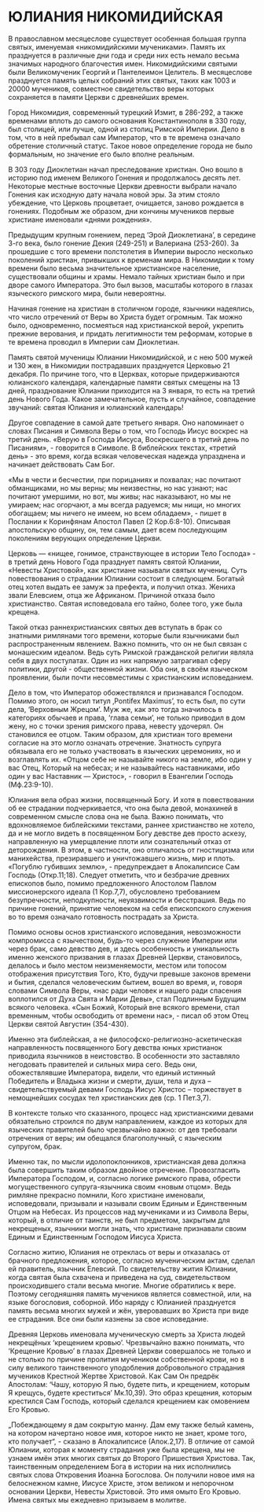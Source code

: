 # ЮЛИАНИЯ НИКОМИДИЙСКАЯ

В православном месяцеслове существует особенная большая группа святых, именуемая «никомидийскими мучениками». Память их празднуется в различные дни года и среди них есть немало весьма значимых народного благочестия имен. Никомидийскими святыми были Великомученик Георгий и Пантелеимон Целитель. В месяцеслове празднуется память целых собраний этих святых, таких как 1003 и 20000 мучеников, совместное свидетельство веры которых сохраняется в памяти Церкви с древнейших времен.

Город Никомидия, современный турецкий Измит, в 286-292, а также временами вплоть до самого основания Константинополя в 330 году, был столицей, или лучше, одной из столиц Римской Империи. Дело в том, что в ней пребывал сам Император, что в те времена означало обретение столичный статус. Такое новое определение города не было формальным, но значение его было вполне реальным.

В 303 году Диоклетиан начал преследование христиан. Оно вошло в историю под именем Великого Гонения и продолжалось десять лет. Некоторые местные восточные Церкви древности выбрали начало Гонения как исходную дату начала новой эры. За этим стояло убеждение, что Церковь процветает, очищается, заново рождается в гонениях. Подобным же образом, дни кончины мучеников первые христиане именовали «днями рождения».

Предыдущим крупным гонением, перед ‘Эрой Диоклетиана’, в середине 3-го века, было гонение Декия (249-251) и Валериана (253-260). За прошедшие с того времени полстолетия в Империи выросло несколько поколений христиан, привыкших к временам мира. В Никомидии к тому времени было весьма значительное христианское население, существовали общины и храмы. Немало тайных христиан было и при дворе самого Императора. Это был вызов, масштабы которого в глазах языческого римского мира, были невероятны.

Начиная гонение на христиан в столичном городе, язычники надеялись, что число отречений от Веры во Христа будет огромным. Так можно было, одновременно, посмеяться над христианской верой, укрепить прежние верования, и придать легитимности тем реформам, которые в те времена проводил в Империи сам Диоклетиан.

Память святой мученицы Юлиании Никомидийской, и с нею 500 мужей и 130 жен, в Никомидии пострадавших празднуется Церковью 21 декабря. По причине того, что в Церквах, которые придерживаются юлианского календаря, календарные памяти святых смещены на 13 дней, празднование Юлиании приходится на 3 января, то есть на третий день Нового Года. Какое замечательное, пусть и случайное, совпадение звучаний: святая Юлиания и юлианский календарь!

Другое совпадение в самой дате третьего января. Оно напоминает о словах Писания и Символа Веры о том, что Господь Иисус воскрес на третий день. «Верую в Господа Иисуса, Воскресшего в третий день по Писаниям», - говорится в Символе. В библейских текстах, «третий день» - это время, когда всякая человеческая надежда упразднена и начинает действовать Сам Бог.

«Мы в чести и бесчестии, при порицаниях и похвалах; нас почитают обманщиками, но мы верны; мы неизвестны, но нас узнают; нас почитают умершими, но вот, мы живы; нас наказывают, но мы не умираем; нас огорчают, а мы всегда радуемся; мы нищи, но многих обогащаем; мы ничего не имеем, но всем обладаем», - пишет в Послании к Коринфянам Апостол Павел (2 Кор.6:8-10). Описывая апостольскую общину, он, тем самым, дает всем последующим поколениям верующих определение Церкви.

Церковь — «нищее, гонимое, странствующее в истории Тело Господа» - в третий день Нового Года празднует память святой Юлиании, «Невесты Христовой», как христиане называли святых мучениц. Суть повествования о страдании Юлиании состоит в следующем. Богатый отец хотел выдать ее замуж за префекта, и получил отказ. Жениха звали Елевсием, отца же Африканом. Причиной отказа было христианство. Святая исповедовала его тайно, более того, уже была крещена.

Такой отказ раннехристианских святых дев вступать в брак со знатными римлянами того времени, которые были язычниками был распространенным явлением. Важно помнить, что он не был связан с монашеским идеалом. Ведь суть Римской гражданской религии являла себя в двух постулатах. Один из них напрямую затрагивал сферу политики, другой - общественной жизни. Оба они, в своём языческом проявлении, были почти несовместимы с христианским исповеданием.

Дело в том, что Император обожествлялся и признавался Господом. Помимо этого, он носил титул ‚Pontifex Maximus’, то есть был, по сути дела, ‘Верховным Жрецом’. Муж же, как это тогда значилось в категориях обычаев и права, ‘глава семьи’, не только приводил в дом жену, но с точки зрения римского права, невесту удочерял. Он становился ее отцом. Таким образом, для христиан того времени согласие на это могло означать отречение. Знатность супруга обязывала его не только участвовать в языческих церемониях, но и возглавлять их. «Отцом себе не называйте никого на земле, ибо один у вас Отец, Который на небесах; и не называйтесь наставниками, ибо один у вас Наставник — Христос», - говорил в Евангелии Господь (Мф.23:9-10).

Юлиания вела образ жизни, посвященный Богу. И хотя в повествовании об ее страдании подчеркивается, что она была девой, монахиней в современном смысле слова она не была. Важно понимать, что вдохновляемое библейскими текстами, раннее христианство не хотело, да и не могло видеть в посвященном Богу девстве дев просто аскезу, направленную на умерщвление плоти или сознательный отказ от деторождения. В этом, в частности, оно отличалось от гностицизма или манихейства, презиравшего и уничтожавшего жизнь, мир и плоть. «Погублю губивших землю», - предупреждает в Апокалипсисе Сам Господь (Откр.11;18). Следует отметить, что и безбрачие древних епископов было, помимо предложенного Апостолом Павлом миссионерского идеала (1 Кор.7,7), обусловлено требованием безупречности, неподкупности, неуязвимости и бесстрашия. Ведь по причине гонений, принятие человеком на себя епископского служения во то время означало готовность пострадать за Христа.

Помимо основы основ христианского исповедания, невозможности компромисса с язычеством, будь-то через служение Империи или через брак, само девство дев, и здесь особенность и уникальность именно женского призвания в глазах Древней Церкви, становилось, делалось и было местом неизменяемости, местом или топосом отображения присутствия Того, Кто, будучи превыше законов времени и бытия, сделался человеческим бытием, вошел во время, и, говоря словами Символа Веры, «нас ради человек и нашего ради спасения воплотился от Духа Свята и Марии Девы», стал Подлинным Будущим всякого человека. «Сын Божий, Который вне всякого времени, стал временным, чтобы освободить от времени нас», - писал об этом Отец Церкви святой Августин (354-430).

Именно эта библейская, а не философско-религиозно-аскетическая направленность посвященного Богу девства юных христианок приводила язычников в неистовство. В особенности это заставляло негодовать правителей и сильных мира сего. Ведь они, обожествлявшие Императора, видели, что единый истинный Победитель и Владыка жизни и смерти, души, тела и духа – свидетельствуемый девами Господь Иисус Христос – торжествует в немощнейших сосудах тел христианских дев (ср. 1 Пет.3,7).

В контексте только что сказанного, процесс над христианскими девами обязательно строился по двум направлением, каждое из которых для языческих правителей было чрезвычайно важно: от дев требовали отречения от веры; им обещался благополучный, с языческим супругом, брак.

Именно так, по мысли идолопоклонников, христианская дева должна была совершить таким образом двойное отречение. Провозгласить Императора Господом, и, согласно логике римского права, обрести могущественного супруга-язычника своим «новым отцом». Ведь римляне прекрасно помнили, Кого христиане именовали, исповедовали, призывали и называли своим Единым и Единственным Отцом на Небесах. Из процессов над мучениками и из Символа Веры, который, в отличие от таинств, не был предметом, закрытым для некрещеных, язычники могли знать, что христиане признавали своим Единым и Единственным Господом Иисуса Христа.

Cогласно житию, Юлиания не отреклась от веры и отказалась от брачного предложения, которое, согласно мученическим актам, сделал ей правитель, язычник Елевсий. По свидетельству жития Юлиании, когда святая была схвачена и приведена на суд, свидетельством происходившего стали весьма многие. Многие обратились к вере. Поэтому сегодняшняя память мучеников является совместной, или, на языке богословия, соборной. Ибо наряду с Юлианией празднуется память весьма многих мужей и жён, уверовавших во Христа при виде ее страдания. Все они были казнены за свое исповедание.

Древняя Церковь именовала мученическую смерть за Христа людей некрещёных ‘крещением кровью’. Чрезвычайно важно понимать, что ‘Крещение Кровью’ в глазах Древней Церкви совершалось не только и не столько по причине пролития мучеником собственной крови, но в силу великого таинственного уподобления добровольного страдания мучеников Крестной Жертве Христовой. Как Сам Он предрёк Апостолам: ‘Чашу, которую Я пью, будете пить, и крещением, которым Я крещусь, будете креститься’ Мк.10,39). Это образ крещения, которым крестился Сам Господь, который сделался крещением как омовением Его Кровью.

„Побеждающему я дам сокрытую манну. Дам ему также белый камень, на котором начертано новое имя, которое никто не знает, кроме того, кто получает“, - cказано в Апокалипсисе (Апок.2,17). В отличие от самой Юлиании, которая к моменту страдания уже была крещена, мы не узнаем имён этих многих святых до Второго Пришествия Христова. Так, таинственным определением Бога в истории на них исполнились святых слова Откровения Иоанна Богослова. Он получили новое имя на белоснежном камне, Иисусе Христе, этом великом и непорочном основании Церкви, Невесты Христовой. Это имя омыто Его Кровью. Имена святых мы ежедневно призываем в молитве.
